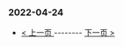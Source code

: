### 2022-04-24 
 

- [ < 上一页 ](https://github.com/able8/weibo-hot-record/blob/master/2022-04-23.md) -------- [ 下一页 > ](https://github.com/able8/weibo-hot-record/blob/master/2022-04-25.md)